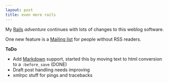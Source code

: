 ```yaml
---
layout: post
title: even more rails
---
```

My [Rails][1] _adventure_ continues with lots of changes to this weblog software.

One new feature is a [Mailing list][2] for people without RSS readers.

**ToDo**

* Add [Markdown][3] support, started this by moving text to html conversion to a `:before_save` (DONE)
* Draft post handling needs improving
* xmlrpc stuff for pings and tracebacks 

[1]:http://www.rubyonrails.org
[2]:http://www.mpet45.co.uk/mailinglist/subscribe
[3]:http://bluecloth.rubyforge.org/